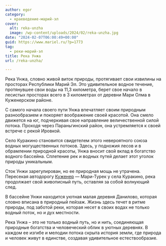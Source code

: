 ```yaml
---
author: egor
category:
  - краеведение-марий-эл
cover:
  alt: reka-unzha
  image: /wp-content/uploads/2024/02/reka-unzha.jpg
date: "2024-02-07T06:00:49+00:00"
guid: https://www.mariel.ru/?p=1773
tag:
  - реки-марий-эл
title: Река Унжа
url: /reka-unzha/

---
```

Река Унжа, словно живой виток природы, протягивает свои извилины на просторах Республики Марий Эл. Это удивительное водное течение, протянувшее свои воды на 11,3 километра, берет свое начало в лесистых просторах всего в 3 километрах от деревни Мари Олма в Куженерском районе.

С самого начала своего пути Унжа впечатляет своим природным разнообразием и покоряет воображение своей красотой. Она смело движется на юг, подчеркивая свое направление величественной силой потока. Проходя через Параньгинский район, она устремляется к своей встрече с рекой Ировкой.

Село Куракино становится свидетелем этого невероятного союза водных могущественных потоков. Здесь, у подножия лесов и в обрамлении природной красоты, Унжа вносит свой вклад в богатство водного бассейна. Сплетение рек и водных путей делает этот уголок природы уникальным.

Сток Унжи зарегулирован, но ее природная мощь не утрачена. Пересекая автодорогу [Куженер](/kuzhener/) — Мари-Турек у села Куракино, река продолжает свой живописный путь, оставляя за собой волнующий след.

В бассейне Унжи находится уютная малая деревня Данилово, которая словно вписана в природный пейзаж. Жизнь здесь течет в ритме природы, под заботой реки, которая несет в своих водах не только водный поток, но и дух местности.

Река Унжа – это не только водный путь, но и нить, соединяющая природные богатства и человеческий облик в уютных деревнях. В каждом ее изгибе и мелодии потока скрыта история земли, где природа и человек живут в единстве, создавая удивительное естествообразие.

